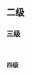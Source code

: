 ## 二级

### 三级

```cpp

```

```shell

```

#### 四级

```cpp

```

```shell

```

```cpp

```

```shell

```
